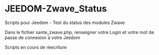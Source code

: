 # JEEDOM-Zwave_Status
Scripts pour Jeedom - Test du status des modules Zwave

Dans le fichier sante_zwave.php, renseigner votre Login et votre mot de passe de connexion à votre Jeedom


Scripts en cours de réecriture
